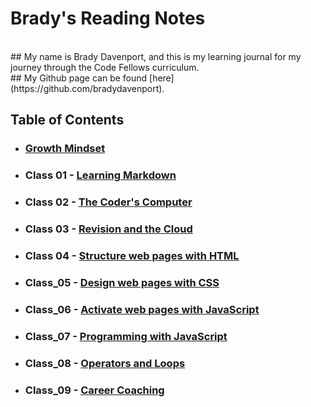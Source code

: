 # Brady's Reading Notes
<br>
## My name is Brady Davenport, and this is my learning journal for my journey through the Code Fellows curriculum.
<br>
## My Github page can be found [here](https://github.com/bradydavenport).
<br>

## Table of Contents

* ### [Growth Mindset](Growth_Mindset.md)

* ### Class 01 - [Learning Markdown](Class_01.md)

* ### Class 02 - [The Coder's Computer](Class_02.md)

* ### Class 03 - [Revision and the Cloud](Class_03.md)

* ### Class 04 - [Structure web pages with HTML](Class_04.md)

* ### Class_05 - [Design web pages with CSS](Class_05.md)

* ### Class_06 - [Activate web pages with JavaScript](Class_06.md)

* ### Class_07 - [Programming with JavaScript](Class_07.md)

* ### Class_08 - [Operators and Loops](Class_08.md)

* ### Class_09 - [Career Coaching](Class_09.md)


